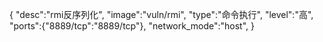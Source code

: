 {
    "desc":"rmi反序列化",
    "image":"vuln/rmi",
    "type":"命令执行",
    "level":"高",
    "ports":{"8889/tcp":"8889/tcp"},
    "network_mode":"host",
}
